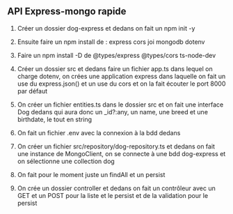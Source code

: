 ## API Express-mongo rapide

1. Créer un dossier dog-express et dedans on fait un npm init -y
	
2. Ensuite faire un npm install de : express cors joi mongodb dotenv
	
3. Faire un npm install -D de @types/express @types/cors ts-node-dev
	
4. Créer un dossier src et dedans faire un fichier app.ts dans lequel on  charge dotenv, on crées une application express dans laquelle on fait un use du express.json() et un use du cors et on la fait écouter le port 8000 par défaut
	
5. On créer un fichier entities.ts dans le dossier src et on fait une interface Dog dedans qui aura donc un _id?:any, un name, une breed et une birthdate, le tout en string
	
6. On fait un fichier .env avec la connexion à la bdd dedans
	
7. On créer un fichier src/repository/dog-repository.ts et dedans on fait une instance de MongoClient, on se connecte à une bdd dog-express et on sélectionne une collection dog
	
8. On fait pour le moment juste un findAll et un persist
	
9. On crée un dossier controller et dedans on fait un contrôleur avec un GET et un POST pour la liste et le persist et de la validation pour le persist